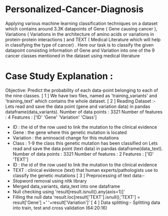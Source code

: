 # Personalized-Cancer-Diagnosis
Applying various machine learning classification techniques on a dataset which contains around 3.3K datapoints of Gene ( Gene causing cancer ), Variations ( Variations in the architecture of amino acids or variations in protein-protein interactions ) and TEXT ( Medical Literature which will help in classifying the type of cancer) . Here our task is to classify the given datapoint consisting information of Gene and Variation into one of the 9 cancer classes mentioned in the dataset using medical literature
# Case Study Explanation :
Objective: Predict the probability of each data-point belonging to each of the nine classes.
[ 1 ] We have two files, named as 'training_variants' and 'training_text' which contains the whole dataset.
[ 2 ] Reading Dataset :- Lets read and save the data point (gene and variation data) in pandas dataframe(data_variants).
Number of data points : 3321
Number of features : 4
Features : ['ID' 'Gene' 'Variation' 'Class']
   *  ID : the id of the row used to link the mutation to the clinical evidence
   *  Gene : the gene where this genetic mutation is located
   *  Variation : the aminoacid change for this mutations
   *  Class : 1-9 the class this genetic mutation has been classified on
Lets read and save the data point (text data) in pandas dataframe(data_text).
Number of data points : 3321
Number of features : 2
Features : ['ID' 'TEXT']
  * ID : the id of the row used to link the mutation to the clinical evidence
  * TEXT : clinical evidence (text) that human experts/pathologists use to classify the genetic mutations
[ 3 ] Preprocessing of text data:-
  * Stopword removal using nltk library
  * Merged data_variants, data_text into one dataframe
  * Null checking using 'result[result.isnull().any(axis=1)]'
  * Filling the null data 'result.loc[result['TEXT'].isnull(),'TEXT'] = result['Gene'] +' '+result['Variation']'
[ 4 ] Data splitting:- Splitting data into train, test and cross validation (64:20:16)
